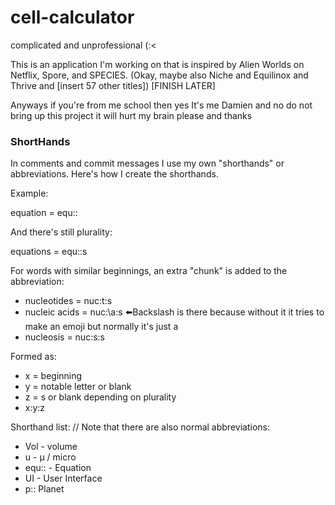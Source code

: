 # cell-calculator
complicated and unprofessional (:&lt;

This is an application I'm working on that is inspired by Alien Worlds on Netflix, Spore, and SPECIES. (Okay, maybe also Niche and Equilinox and Thrive and [insert 57 other titles])
[FINISH LATER]

Anyways if you're from me school then yes It's me Damien and no do not bring up this project it will hurt my brain please and thanks

### ShortHands

In comments and commit messages I use my own "shorthands" or abbreviations. 
Here's how I create the shorthands.

Example:

equation = equ::

And there's still plurality:

equations = equ::s


For words with similar beginnings, an extra "chunk" is added to the abbreviation:

  - nucleotides = nuc:t:s
  - nucleic acids = nuc:\a:s ⬅️Backslash is there because without it it tries to make an emoji but normally it's just a
  - nucleosis = nuc:s:s

Formed as:

  - x = beginning
  - y = notable letter or blank
  - z = s or blank depending on plurality
  - x:y:z

Shorthand list:
  // Note that there are also normal abbreviations:
  
  - Vol - volume
  - u - µ / micro
  - equ:: - Equation
  - UI - User Interface
  - p:: Planet
